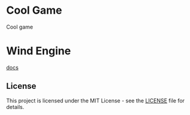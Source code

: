 # Cool Game 

Cool game 

# Wind Engine
[docs](../wind/docs/Readme.md)

## License

This project is licensed under the MIT License - see the [LICENSE](../LICENSE.txt) file for details.